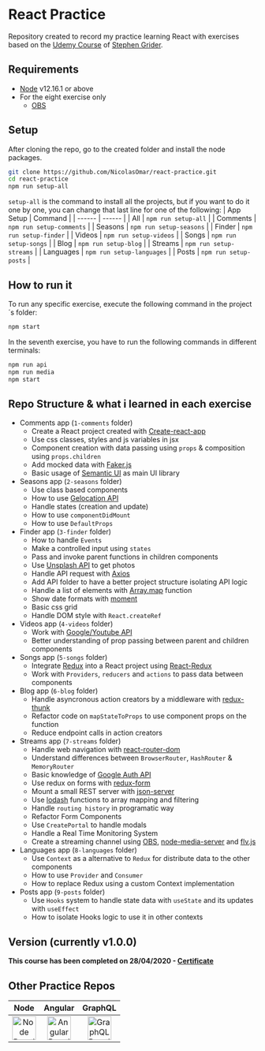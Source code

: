 # React Practice
Repository created to record my practice learning React with exercises based on the [Udemy Course](https://www.udemy.com/course/react-redux) of [Stephen Grider](https://www.udemy.com/user/sgslo/).

## Requirements
 - [Node](https://nodejs.org/en/download/) v12.16.1 or above
 - For the eight exercise only
   - [OBS](http://obsproject.com/)

 ## Setup
After cloning the repo, go to the created folder and install the node packages.
```sh
git clone https://github.com/NicolasOmar/react-practice.git
cd react-practice
npm run setup-all
```
`setup-all` is the command to install all the projects, but if you want to do it one by one, you can change that last line for one of the following:
| App Setup | Command |
| ------ | ------ |
| All | `npm run setup-all` |
| Comments | `npm run setup-comments` |
| Seasons | `npm run setup-seasons` |
| Finder | `npm run setup-finder` |
| Videos | `npm run setup-videos` |
| Songs | `npm run setup-songs` |
| Blog | `npm run setup-blog` |
| Streams | `npm run setup-streams` |
| Languages | `npm run setup-languages` |
| Posts | `npm run setup-posts` |

## How to run it
To run any specific exercise, execute the following command in the project´s folder:
```sh
npm start
```
In the seventh exercise, you have to run the following commands in different terminals:
```sh
npm run api
npm run media
npm start
```

## Repo Structure & what i learned in each exercise
 - Comments app (`1-comments` folder)
   - Create a React project created with [Create-react-app](https://www.npmjs.com/package/create-react-app)
   - Use css classes, styles and js variables in jsx
   - Component creation with data passing using `props` & composition using `props.children`
   - Add mocked data with [Faker.js](https://www.npmjs.com/package/faker)
   - Basic usage of [Semantic UI](https://semantic-ui.com/) as main UI library
 - Seasons app (`2-seasons` folder)
   - Use class based components
   - How to use [Gelocation API](https://developer.mozilla.org/en-US/docs/Web/API/Geolocation_API)
   - Handle states (creation and update)
   - How to use `componentDidMount`
   - How to use `DefaultProps`
 - Finder app (`3-finder` folder)
   - How to handle `Events`
   - Make a controlled input using `states`
   - Pass and invoke parent functions in children components
   - Use [Unsplash API](https://unsplash.com/developers) to get photos
   - Handle API request with [Axios](https://www.npmjs.com/package/axios)
   - Add API folder to have a better project structure isolating API logic
   - Handle a list of elements with [Array.map](https://developer.mozilla.org/en-US/docs/Web/JavaScript/Reference/Global_Objects/Array/map) function
   - Show date formats with [moment](https://www.npmjs.com/package/moment)
   - Basic css grid
   - Handle DOM style with `React.createRef`
 - Videos app (`4-videos` folder)
   - Work with [Google/Youtube API](https://console.developers.google.com/)
   - Better understanding of prop passing between parent and children components
 - Songs app (`5-songs` folder)
   - Integrate [Redux](https://www.npmjs.com/package/redux) into a React project using [React-Redux](https://www.npmjs.com/package/react-redux)
   - Work with `Providers`, `reducers` and `actions` to pass data between components
 - Blog app (`6-blog` folder)
   - Handle asyncronous action creators by a middleware with [redux-thunk](https://www.npmjs.com/package/redux-thunk)
   - Refactor code on `mapStateToProps` to use component props on the function
   - Reduce endpoint calls in action creators
 - Streams app (`7-streams` folder)
   - Handle web navigation with [react-router-dom](https://www.npmjs.com/package/react-router-dom)
   - Understand differences between `BrowserRouter`, `HashRouter` & `MemoryRouter`
   - Basic knowledge of [Google Auth API](https://developers.google.com/identity)
   - Use redux on forms with [redux-form](https://www.npmjs.com/package/redux-form)
   - Mount a small REST server with [json-server](https://www.npmjs.com/package/json-server)
   - Use [lodash](https://www.npmjs.com/package/lodash) functions to array mapping and filtering
   - Handle `routing history` in programatic way
   - Refactor Form Components
   - Use `CreatePortal` to handle modals
   - Handle a Real Time Monitoring System
   - Create a streaming channel using [OBS](http://obsproject.com/), [node-media-server](https://www.npmjs.com/package/node-media-server) and [flv.js](https://www.npmjs.com/package/flv.js)
 - Languages app (`8-languages` folder)
   - Use `Context` as a alternative to `Redux` for distribute data to the other components
   - How to use `Provider` and `Consumer`
   - How to replace Redux using a custom Context implementation
 - Posts app (`9-posts` folder)
   - Use `Hooks` system to handle state data with `useState` and its updates with `useEffect`
   - How to isolate Hooks logic to use it in other contexts

## Version (currently v1.0.0)
**This course has been completed on 28/04/2020 - [Certificate](https://www.udemy.com/certificate/UC-405f16fd-38f0-4907-a4a7-44a4c2d1f424/)**

## Other Practice Repos
| Node | Angular | GraphQL |
| :---: | :---: | :---: |
| [<img src="https://cdn.svgporn.com/logos/nodejs-icon.svg" title="Node Practice Repo" alt="Node Practice Repo" width="48px">](https://github.com/NicolasOmar/node-practice) | [<img src="https://cdn.svgporn.com/logos/angular-icon.svg" title="Angular Practice Repo" alt="Angular Practice Repo" width="48px">](https://github.com/NicolasOmar/angular-practice) | [<img src="https://cdn.svgporn.com/logos/graphql.svg" title="GraphQL Practice Repo" alt="GraphQL Practice Repo" width="48px">](https://github.com/NicolasOmar/graphql-practice) |